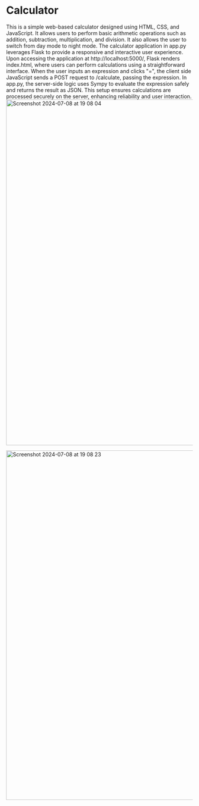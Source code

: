 # Calculator
This is a simple web-based calculator designed using HTML, CSS, and JavaScript. It allows users to perform basic arithmetic operations such as addition, subtraction, multiplication, and division. It also allows the user to switch from day mode to night mode.
The calculator application in app.py leverages Flask to provide a responsive and interactive user experience. Upon accessing the application at http://localhost:5000/, Flask renders index.html, where users can perform calculations using a straightforward interface. When the user inputs an expression and clicks "=", the client side JavaScript sends a POST request to /calculate, passing the expression. In app.py, the server-side logic uses Sympy to evaluate the expression safely and returns the result as JSON. This setup ensures calculations are processed securely on the server, enhancing reliability and user interaction.
<img width="930" alt="Screenshot 2024-07-08 at 19 08 04" src="https://github.com/fatima178/Calculator/assets/124153153/a74a36df-fa80-4884-8db8-fa03e7734467">

<img width="940" alt="Screenshot 2024-07-08 at 19 08 23" src="https://github.com/fatima178/Calculator/assets/124153153/0e84d0aa-d773-4084-a1db-32b18c5018f6">
